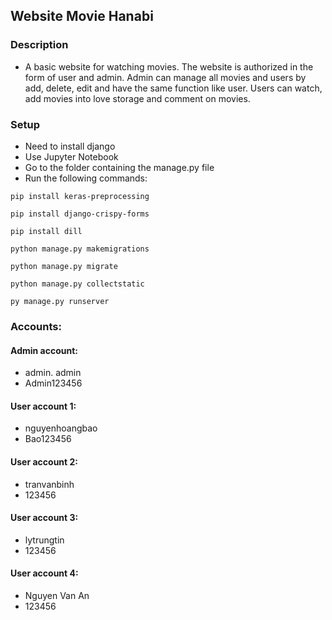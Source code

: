 ## Website Movie Hanabi
### Description
+ A basic website for watching movies. The website is authorized in the form of user and admin. Admin can manage all movies and users by add, delete, edit and have the same function like user. Users can watch, add movies into love storage and comment on movies.
### Setup
+ Need to install django
+ Use Jupyter Notebook
+ Go to the folder containing the manage.py file 
+ Run the following commands:
```
pip install keras-preprocessing
```
```
pip install django-crispy-forms
```
```
pip install dill
```
```
python manage.py makemigrations
```
```
python manage.py migrate
```
```
python manage.py collectstatic
```
```
py manage.py runserver
```
### Accounts:

#### Admin account:
+ admin. admin
+ Admin123456

#### User account 1:
+ nguyenhoangbao
+ Bao123456

#### User account 2:
+ tranvanbinh
+ 123456

#### User account 3:
+ lytrungtin
+ 123456

#### User account 4:
+ Nguyen Van An
+ 123456
